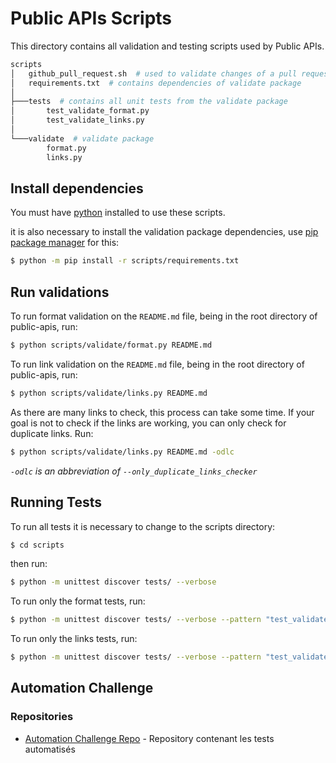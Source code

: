 # Public APIs Scripts

This directory contains all validation and testing scripts used by Public APIs.

```bash
scripts
│   github_pull_request.sh  # used to validate changes of a pull request
│   requirements.txt  # contains dependencies of validate package
│
├───tests  # contains all unit tests from the validate package
│       test_validate_format.py
│       test_validate_links.py
│
└───validate  # validate package
        format.py
        links.py
```

## Install dependencies

You must have [python](https://www.python.org/) installed to use these scripts.

it is also necessary to install the validation package dependencies, use [pip package manager](https://pypi.org/project/pip/) for this:

```bash
$ python -m pip install -r scripts/requirements.txt
```

## Run validations

To run format validation on the `README.md` file, being in the root directory of public-apis, run:

```bash
$ python scripts/validate/format.py README.md
```

To run link validation on the `README.md` file, being in the root directory of public-apis, run:

```bash
$ python scripts/validate/links.py README.md
```

As there are many links to check, this process can take some time. If your goal is not to check if the links are working, you can only check for duplicate links. Run:

```bash
$ python scripts/validate/links.py README.md -odlc
```

*`-odlc` is an abbreviation of `--only_duplicate_links_checker`*

## Running Tests

To run all tests it is necessary to change to the scripts directory:

```bash
$ cd scripts
```

then run:

```bash
$ python -m unittest discover tests/ --verbose
```

To run only the format tests, run:

```bash
$ python -m unittest discover tests/ --verbose --pattern "test_validate_format.py"
```

To run only the links tests, run:

```bash
$ python -m unittest discover tests/ --verbose --pattern "test_validate_links.py"
```
## Automation Challenge

### Repositories
- [Automation Challenge Repo](https://github.com/rym-zoghlami/Automation-challenge) - Repository contenant les tests automatisés
